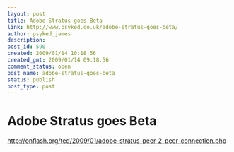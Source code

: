 ```yaml
---
layout: post
title: Adobe Stratus goes Beta
link: http://www.psyked.co.uk/adobe-stratus-goes-beta/
author: psyked_james
description: 
post_id: 590
created: 2009/01/14 10:18:56
created_gmt: 2009/01/14 09:18:56
comment_status: open
post_name: adobe-stratus-goes-beta
status: publish
post_type: post
---
```


# Adobe Stratus goes Beta

<http://onflash.org/ted/2009/01/adobe-stratus-peer-2-peer-connection.php>